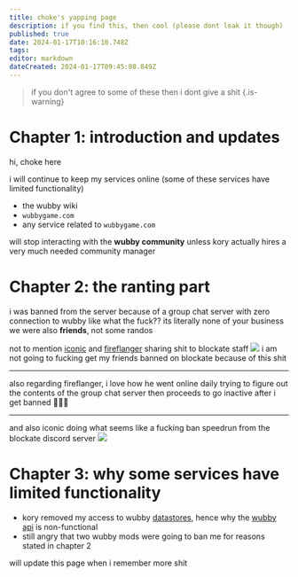 ```yaml
---
title: choke's yapping page
description: if you find this, then cool (please dont leak it though)
published: true
date: 2024-01-17T10:16:10.748Z
tags: 
editor: markdown
dateCreated: 2024-01-17T09:45:08.849Z
---
```


> if you don't agree to some of these then i dont give a shit
{.is-warning}

# Chapter 1: introduction and updates
hi, choke here

i will continue to keep my services online (some of these services have limited functionality)
- the wubby wiki
- `wubbygame.com`
- any service related to `wubbygame.com`

will stop interacting with the **wubby community** unless kory actually hires a very much needed community manager

# Chapter 2: the ranting part
i was banned from the server because of a group chat server with zero connection to wubby
like what the fuck?? its literally none of your business
we were also **friends**, not some randos

not to mention [iconic](https://discord.com/users/583110584288018467) and [fireflanger](https://discord.com/users/228672475343355905) sharing shit to blockate staff
![](https://media.choke.dev/ShareX/2024/01/Discord_BfSEZWE32m.png)
i am not going to fucking get my friends banned on blockate because of this shit

---

also regarding fireflanger, i love how he went online daily trying to figure out the contents of the group chat server
then proceeds to go inactive after i get banned 👏👏👏

---

and also iconic doing what seems like a fucking ban speedrun from the blockate discord server
![](https://media.choke.dev/ShareX/2024/01/firefox_otHqJb7xpf.png)

# Chapter 3: why some services have limited functionality
- kory removed my access to wubby [datastores](https://create.roblox.com/docs/cloud-services/datastores), hence why the [wubby api](https://api.wubbygame.com/docs) is non-functional
- still angry that two wubby mods were going to ban me for reasons stated in chapter 2

will update this page when i remember more shit